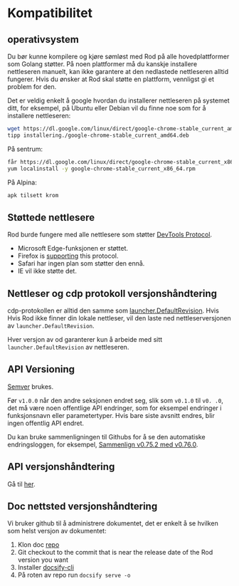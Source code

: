 # Kompatibilitet

## operativsystem

Du bør kunne kompilere og kjøre sømløst med Rod på alle hovedplattformer som Golang støtter. På noen plattformer må du kanskje installere nettleseren manuelt, kan ikke garantere at den nedlastede nettleseren alltid fungerer. Hvis du ønsker at Rod skal støtte en plattform, vennligst gi et problem for den.

Det er veldig enkelt å google hvordan du installerer nettleseren på systemet ditt, for eksempel, på Ubuntu eller Debian vil du finne noe som for å installere nettleseren:

```bash
wget https://dl.google.com/linux/direct/google-chrome-stable_current_amd64.deb
tipp installering./google-chrome-stable_current_amd64.deb
```

På sentrum:

```bash
får https://dl.google.com/linux/direct/google-chrome-stable_current_x86_64.rpm
yum localinstall -y google-chrome-stable_current_x86_64.rpm
```

På Alpina:

```bash
apk tilsett krom
```

## Støttede nettlesere

Rod burde fungere med alle nettlesere som støtter [DevTools Protocol](https://chromedevtools.github.io/devtools-protocol/).

- Microsoft Edge-funksjonen er støttet.
- Firefox is [supporting](https://wiki.mozilla.org/Remote) this protocol.
- Safari har ingen plan som støtter den ennå.
- IE vil ikke støtte det.

## Nettleser og cdp protokoll versjonshåndtering

cdp-protokollen er alltid den samme som [launcher.DefaultRevision](https://pkg.go.dev/github.com/go-rod/rod/lib/launcher#DefaultRevision). Hvis Hvis Rod ikke finner din lokale nettleser, vil den laste ned nettleserversjonen av `launcher.DefaultRevision`.

Hver versjon av od garanterer kun å arbeide med sitt `launcher.DefaultRevision` av nettleseren.

## API Versioning

[Semver](https://semver.org/) brukes.

Før `v1.0.0` når den andre seksjonen endret seg, slik som `v0.1.0` til `v0. .0`, det må være noen offentlige API endringer, som for eksempel endringer i funksjonsnavn eller parametertyper. Hvis bare siste avsnitt endres, blir ingen offentlig API endret.

Du kan bruke sammenligningen til Githubs for å se den automatiske endringsloggen, for eksempel, [Sammenlign v0.75.2 med v0.76.0](https://github.com/go-rod/rod/compare/v0.75.2...v0.76.0).

## API versjonshåndtering

Gå til [her](https://pkg.go.dev/github.com/go-rod/rod?tab=versions).

## Doc nettsted versjonshåndtering

Vi bruker github til å administrere dokumentet, det er enkelt å se hvilken som helst versjon av dokumentet:

1. Klon doc [repo](https://github.com/go-rod/go-rod.github.io.git)
2. Git checkout to the commit that is near the release date of the Rod version you want
3. Installer [docsify-cli](https://docsify.js.org/#/quickstart)
4. På roten av repo run `docsify serve -o`
